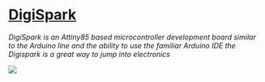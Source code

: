 # [DigiSpark](https://digistump.com/wiki/digispark/tutorials/connecting)
   _DigiSpark is an Attiny85 based microcontroller development board similar to the Arduino line and the ability to use the familiar Arduino IDE the Digispark is a great way to jump into electronics_
   
   ![](https://lh3.googleusercontent.com/JKONiV5ZmoS1QWXUFCx9U1JmPYot8nDiYUXt5XPekW5cs4ks6gt6Q7QMuaE_HNinHkAjV-xCI34tcC2sGLnR2E5Td0TqZFqbNooQ7A-6ZiOWbMzlVQclCsfzLiihIfKzR0HjXBbT6j17IFXl49_lwxsk8Pk4HGVE5tpWLH7QE2Dn27cDmosF9WBUeyFi25Hklsjd6RudHGaq14KvBbi7QZeO5ld-WF41iNtgTA7wuYBgssZyPxMGQ0Dqvp4CZPISMym_uBmbtXQdF1CXzFdymtaQ7E2qzQ68jKeu-C_Sw9Sdsf4RauDhY3NsuvmmQdI-UgFwgIdXJkhkndG79tNMKGL6w5UXb3s2SdwBPQwireKqrvkXMf0m0PYq6gWNFD_acB5nBkD5p0zK9z1iafeo2PCGbBAq9TPc0G0CQ6ycyux3ZAjVmE827ISFH75Q7Ltazwm_hiPPIg_qB6yPIPSHIQCBZ0jGAjsjbBofW1syBgfSKTwNNyFYxv9wLD0D7RGEN6nk1XpDM2fa9E6L7hc-A5tiRVFDmoKfBd4uCO5xLNujLQ8zDbkdx7Ox5vsutXwfrjwrps5Lwa5t2RFeNszhR8iXK79iCPts8TIzjDjqDpWrhS1Ct62cZufn-DCLOnwHxms0UATDYOrOob9QidvPSTQ9EvNIOhI_G7Cwwi00wR8pIqRK80LISSflnkJueMGr3B0PmbQ0B3aOPPD0=s300-no)
